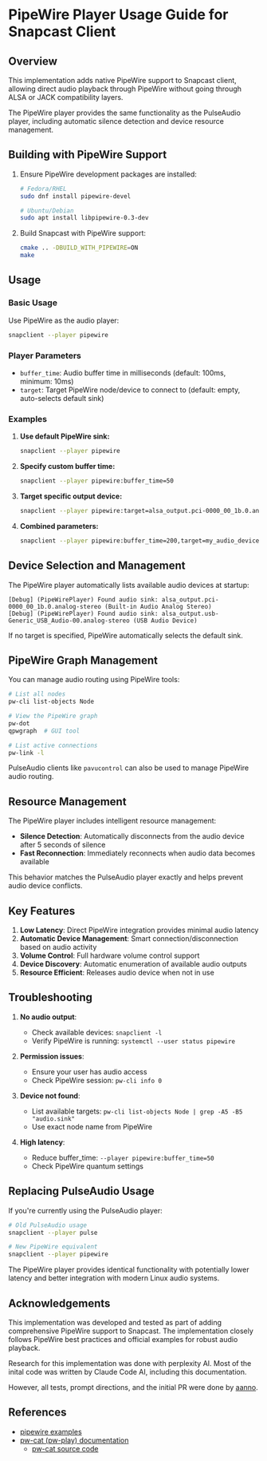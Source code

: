 # PipeWire Player Usage Guide for Snapcast Client

## Overview

This implementation adds native PipeWire support to Snapcast client, allowing direct audio playback through PipeWire without going through ALSA or JACK compatibility layers.

The PipeWire player provides the same functionality as the PulseAudio player, including automatic silence detection and device resource management.

## Building with PipeWire Support

1. Ensure PipeWire development packages are installed:
   ```bash
   # Fedora/RHEL
   sudo dnf install pipewire-devel
   
   # Ubuntu/Debian
   sudo apt install libpipewire-0.3-dev
   ```

2. Build Snapcast with PipeWire support:
   ```bash
   cmake .. -DBUILD_WITH_PIPEWIRE=ON
   make
   ```

## Usage

### Basic Usage

Use PipeWire as the audio player:

```bash
snapclient --player pipewire
```

### Player Parameters

- `buffer_time`: Audio buffer time in milliseconds (default: 100ms, minimum: 10ms)
- `target`: Target PipeWire node/device to connect to (default: empty, auto-selects default sink)

### Examples

1. **Use default PipeWire sink:**
   ```bash
   snapclient --player pipewire
   ```

2. **Specify custom buffer time:**
   ```bash
   snapclient --player pipewire:buffer_time=50
   ```

3. **Target specific output device:**
   ```bash
   snapclient --player pipewire:target=alsa_output.pci-0000_00_1b.0.analog-stereo
   ```

4. **Combined parameters:**
   ```bash
   snapclient --player pipewire:buffer_time=200,target=my_audio_device
   ```

## Device Selection and Management

The PipeWire player automatically lists available audio devices at startup:

```
[Debug] (PipeWirePlayer) Found audio sink: alsa_output.pci-0000_00_1b.0.analog-stereo (Built-in Audio Analog Stereo)
[Debug] (PipeWirePlayer) Found audio sink: alsa_output.usb-Generic_USB_Audio-00.analog-stereo (USB Audio Device)
```

If no target is specified, PipeWire automatically selects the default sink.

## PipeWire Graph Management

You can manage audio routing using PipeWire tools:

```bash
# List all nodes
pw-cli list-objects Node

# View the PipeWire graph
pw-dot
qpwgraph  # GUI tool

# List active connections
pw-link -l
```

PulseAudio clients like `pavucontrol` can also be used to manage PipeWire audio routing.

## Resource Management

The PipeWire player includes intelligent resource management:

- **Silence Detection**: Automatically disconnects from the audio device after 5 seconds of silence
- **Fast Reconnection**: Immediately reconnects when audio data becomes available

This behavior matches the PulseAudio player exactly and helps prevent audio device conflicts.

## Key Features

1. **Low Latency**: Direct PipeWire integration provides minimal audio latency
2. **Automatic Device Management**: Smart connection/disconnection based on audio activity  
3. **Volume Control**: Full hardware volume control support
4. **Device Discovery**: Automatic enumeration of available audio outputs
5. **Resource Efficient**: Releases audio device when not in use

## Troubleshooting

1. **No audio output**: 
   - Check available devices: `snapclient -l`
   - Verify PipeWire is running: `systemctl --user status pipewire`

2. **Permission issues**: 
   - Ensure your user has audio access
   - Check PipeWire session: `pw-cli info 0`

3. **Device not found**: 
   - List available targets: `pw-cli list-objects Node | grep -A5 -B5 "audio.sink"`
   - Use exact node name from PipeWire

4. **High latency**: 
   - Reduce buffer_time: `--player pipewire:buffer_time=50`
   - Check PipeWire quantum settings

## Replacing PulseAudio Usage

If you're currently using the PulseAudio player:

```bash
# Old PulseAudio usage
snapclient --player pulse

# New PipeWire equivalent  
snapclient --player pipewire
```

The PipeWire player provides identical functionality with potentially lower latency and better integration with modern Linux audio systems.

## Acknowledgements

This implementation was developed and tested as part of adding comprehensive PipeWire support to Snapcast. The implementation closely follows PipeWire best practices and official examples for robust audio playback.

Research for this implementation was done with perplexity AI. Most of the inital code was written by Claude Code AI, including this documentation.

However, all tests, prompt directions, and the initial PR were done by [aanno](https://github.com/aanno).

## References

* [pipewire examples](https://docs.pipewire.org/examples.html)
* [pw-cat (pw-play) documentation](https://docs.pipewire.org/page_man_pw-cat_1.html)
  + [pw-cat source code](https://github.com/PipeWire/pipewire/blob/master/src/tools/pw-cat.c)
